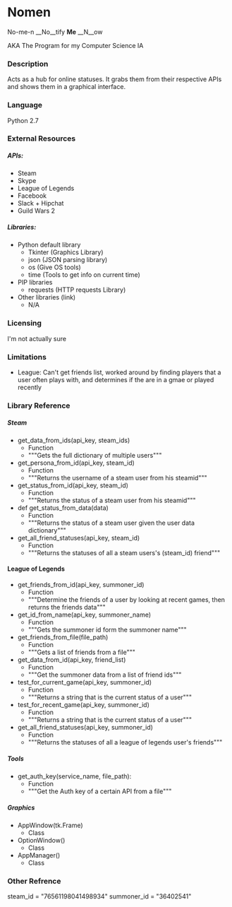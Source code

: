 Nomen
=====
No-me-n
__No__tify __Me__ __N__ow

AKA The Program for my Computer Science IA

### Description
Acts as a hub for online statuses. It grabs them from their respective APIs and shows them in a graphical interface.

### Language
Python 2.7

### External Resources
##### APIs:
- Steam
- Skype
- League of Legends
- Facebook
- Slack + Hipchat
- Guild Wars 2

##### Libraries:
- Python default library
	- Tkinter (Graphics Library)
	- json (JSON parsing library)
	- os (Give OS tools)
    - time (Tools to get info on current time)
- PIP libraries
	- requests (HTTP requests Library)
- Other libraries (link)
	- N/A

### Licensing
I'm not actually sure

### Limitations
- League: Can't get friends list, worked around by finding players that a user often plays with, and determines if the are in a gmae or played recently

### Library Reference
##### Steam
- get_data_from_ids(api_key, steam_ids)
	- Function
    - """Gets the full dictionary of multiple users"""
- get_persona_from_id(api_key, steam_id)
	- Function
	- """Returns the username of a steam user from his steamid"""
- get_status_from_id(api_key, steam_id)
	- Function
	- """Returns the status of a steam user from his steamid"""
- def get_status_from_data(data)
	- Function
    - """Returns the status of a steam user given the user data dictionary"""
- get_all_friend_statuses(api_key, steam_id)
	- Function
	- """Returns the statuses of all a steam users's (steam_id) friend"""

#### League of Legends
- get_friends_from_id(api_key, summoner_id)
	- Function
	- """Determine the friends of a user by looking at recent games, then returns the friends data"""
- get_id_from_name(api_key, summoner_name)
	- Function
	- """Gets the summoner id form the summoner name"""
- get_friends_from_file(file_path)
	- Function
	- """Gets a list of friends from a file"""
- get_data_from_id(api_key, friend_list)
	- Function
	- """Get the summoner data from a list of friend ids"""
- test_for_current_game(api_key, summoner_id)
	- Function
	- """Returns a string that is the current status of a user"""
- test_for_recent_game(api_key, summoner_id)
	- Function
	- """Returns a string that is the current status of a user"""
- get_all_friend_statuses(api_key, summoner_id)
	- Function
	- """Returns the statuses of all a league of legends user's friends"""

##### Tools
- get_auth_key(service_name, file_path):
	- Function
	- """Get the Auth key of a certain API from a file"""

##### Graphics
- AppWindow(tk.Frame)
	- Class
- OptionWindow()
	- Class
- AppManager()
	- Class

### Other Refrence
steam_id = "76561198041498934"
summoner_id = "36402541"
